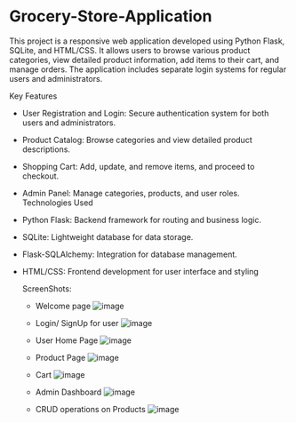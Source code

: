 # Grocery-Store-Application

This project is a responsive web application developed using Python Flask, SQLite, and HTML/CSS. It allows users to browse various product categories, view detailed product information, add items to their cart, and manage orders. The application includes separate login systems for regular users and administrators.

Key Features
* User Registration and Login: Secure authentication system for both users and administrators.
* Product Catalog: Browse categories and view detailed product descriptions.
* Shopping Cart: Add, update, and remove items, and proceed to checkout.
* Admin Panel: Manage categories, products, and user roles.
Technologies Used
* Python Flask: Backend framework for routing and business logic.
* SQLite: Lightweight database for data storage.
* Flask-SQLAlchemy: Integration for database management.
* HTML/CSS: Frontend development for user interface and styling

  ScreenShots:
  * Welcome page
  ![image](https://github.com/rose-michelle-mathew/Grocery-Store-Application/assets/118926107/c6b24c45-c821-4555-b756-7cef27d5d9bb)
  * Login/ SignUp for user 
  ![image](https://github.com/rose-michelle-mathew/Grocery-Store-Application/assets/118926107/b8e4997e-9d83-4281-9423-2611d7bfb703)
  * User Home Page
  ![image](https://github.com/rose-michelle-mathew/Grocery-Store-Application/assets/118926107/c26c1560-4373-428f-a82d-e34f7cd1ba35)
  * Product Page
  ![image](https://github.com/rose-michelle-mathew/Grocery-Store-Application/assets/118926107/819a96e1-a5df-459b-929a-d9ad986b70a5)
  * Cart
  ![image](https://github.com/rose-michelle-mathew/Grocery-Store-Application/assets/118926107/fb68702c-5b92-424c-a461-b8daa0b78d32)

  * Admin Dashboard
  ![image](https://github.com/rose-michelle-mathew/Grocery-Store-Application/assets/118926107/051ff899-230f-4cae-88b2-6404f8d438b2)

  * CRUD operations on Products
  ![image](https://github.com/rose-michelle-mathew/Grocery-Store-Application/assets/118926107/04a0b7bb-3f8e-446b-b862-3ce6e271629a)






